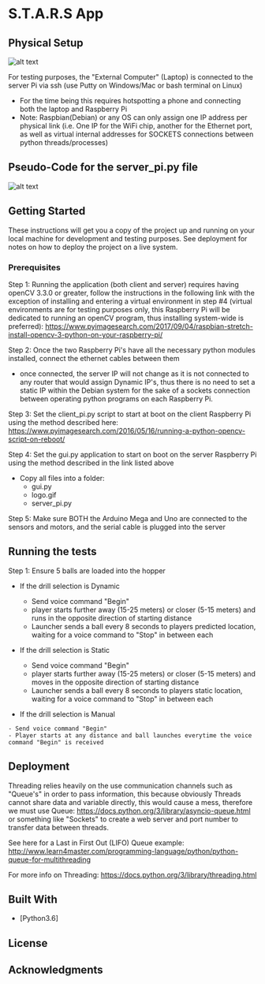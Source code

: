 # S.T.A.R.S App

## Physical Setup

![alt text](https://github.com/colincolt/STARS/blob/master/Images/IOflow.png)

For testing purposes, the "External Computer" (Laptop) is connected to the server Pi via ssh (use Putty on Windows/Mac or bash terminal on Linux)
  - For the time being this requires hotspotting a phone and connecting both the laptop and Raspberry Pi
  - Note: Raspbian(Debian) or any OS can only assign one IP address per physical link (i.e. One IP for the WiFi chip, another for the Ethernet port, as well as virtual internal addresses for SOCKETS connections between python threads/processes)

## Pseudo-Code for the server_pi.py file

![alt text](https://github.com/colincolt/STARS/blob/master/Images/Overview-Physical%20Overview.png)


## Getting Started

These instructions will get you a copy of the project up and running on your local machine for development and testing purposes. See deployment for notes on how to deploy the project on a live system.

### Prerequisites

Step 1:
Running the application (both client and server) requires having openCV 3.3.0 or greater, follow the instructions in the following link with the exception of installing and entering a virtual environment in step #4 (virtual environments are for testing purposes only, this Raspberry Pi will be dedicated to running an openCV program, thus installing system-wide is preferred): https://www.pyimagesearch.com/2017/09/04/raspbian-stretch-install-opencv-3-python-on-your-raspberry-pi/

Step 2: 
Once the two Raspberry Pi's have all the necessary python modules installed, connect the ethernet cables between them
  - once connected, the server IP will not change as it is not connected to any router that would assign Dynamic IP's, thus there is no need to set a static IP within the Debian system for the sake of a sockets connection between operating python programs on each Raspberry Pi.

Step 3: Set the client_pi.py script to start at boot on the client Raspberry Pi using the method described here: https://www.pyimagesearch.com/2016/05/16/running-a-python-opencv-script-on-reboot/

Step 4: Set the gui.py application to start on boot on the server Raspberry Pi using the method described in the link listed above
  - Copy all files into a folder:
    - gui.py
    - logo.gif
    - server_pi.py

Step 5: Make sure BOTH the Arduino Mega and Uno are connected to the sensors and motors, and the serial cable is plugged into the server

## Running the tests
Step 1: Ensure 5 balls are loaded into the hopper

  - If the drill selection is Dynamic
  
    - Send voice command "Begin"
    - player starts further away (15-25 meters) or closer (5-15 meters) and runs in the opposite direction of starting distance
    - Launcher sends a ball every 8 seconds to players predicted location, waiting for a voice command to "Stop" in between each
    
  - If the drill selection is Static
  
    - Send voice command "Begin"
    - player starts further away (15-25 meters) or closer (5-15 meters) and moves in the opposite direction of starting distance
    - Launcher sends a ball every 8 seconds to players static location, waiting for a voice command to "Stop" in between each
  
   - If the drill selection is Manual
   
    - Send voice command "Begin"
    - Player starts at any distance and ball launches everytime the voice command "Begin" is received   


## Deployment

Threading relies heavily on the use communication channels such as "Queue's" in order to pass information, this because obviously Threads cannot share data and variable directly, this would cause a mess, therefore we must use Queue: https://docs.python.org/3/library/asyncio-queue.html or something like "Sockets" to create a web server and port number to transfer data between threads.

See here for a Last in First Out (LIFO) Queue example: http://www.learn4master.com/programming-language/python/python-queue-for-multithreading

For more info on Threading: https://docs.python.org/3/library/threading.html


## Built With

* [Python3.6]


## License


## Acknowledgments

